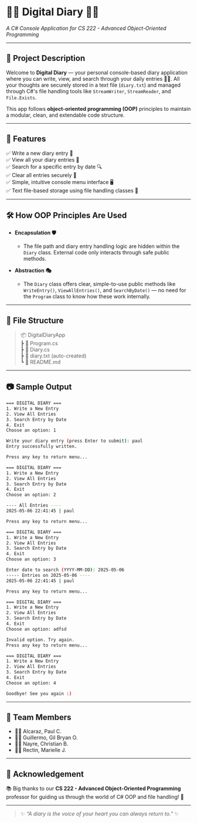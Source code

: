 # 📖✨ Digital Diary 📖✨  
*A C# Console Application for CS 222 - Advanced Object-Oriented Programming*

---

## 📌 Project Description  

Welcome to **Digital Diary** — your personal console-based diary application where you can write, view, and search through your daily entries 📅💬. All your thoughts are securely stored in a text file (`diary.txt`) and managed through C#'s file handling tools like `StreamWriter`, `StreamReader`, and `File.Exists`.  

This app follows **object-oriented programming (OOP)** principles to maintain a modular, clean, and extendable code structure.

---

## 🌟 Features  

✅ Write a new diary entry 📓  
✅ View all your diary entries 📜  
✅ Search for a specific entry by date 🔍  
✅ Clear all entries securely 📛  
✅ Simple, intuitive console menu interface 🖥️  
✅ Text file-based storage using file handling classes 📁  

---

## 🛠️ How OOP Principles Are Used  

- **Encapsulation 🛡️**  
  - The file path and diary entry handling logic are hidden within the `Diary` class. External code only interacts through safe public methods.

- **Abstraction 🎭**  
  - The `Diary` class offers clear, simple-to-use public methods like `WriteEntry()`, `ViewAllEntries()`, and `SearchByDate()` — no need for the `Program` class to know how these work internally.

---

## 📂 File Structure  
> 📦 DigitalDiaryApp  
> ┣ 📜 Program.cs  
> ┣ 📜 Diary.cs  
> ┣ 📜 diary.txt (auto-created)  
> ┗ 📜 README.md



---
## 📷 Sample Output
```bash
=== DIGITAL DIARY ===
1. Write a New Entry
2. View All Entries
3. Search Entry by Date
4. Exit
Choose an option: 1

Write your diary entry (press Enter to submit): paul
Entry successfully written.

Press any key to return menu...

=== DIGITAL DIARY ===
1. Write a New Entry
2. View All Entries
3. Search Entry by Date
4. Exit
Choose an option: 2

---- All Entries ----
2025-05-06 22:41:45 | paul

Press any key to return menu...

=== DIGITAL DIARY ===
1. Write a New Entry
2. View All Entries
3. Search Entry by Date
4. Exit
Choose an option: 3

Enter date to search (YYYY-MM-DD): 2025-05-06
----- Entries on 2025-05-06 ----
2025-05-06 22:41:45 | paul

Press any key to return menu...

=== DIGITAL DIARY ===
1. Write a New Entry
2. View All Entries
3. Search Entry by Date
4. Exit
Choose an option: adfsd

Invalid option. Try again.
Press any key to return menu...

=== DIGITAL DIARY ===
1. Write a New Entry
2. View All Entries
3. Search Entry by Date
4. Exit
Choose an option: 4

Goodbye! See you again :)

```
---
## 👥 Team Members  

- 🧑‍💻 Alcaraz, Paul C. 
- 🧑‍💻 Guillermo, Gil Bryan O.  
- 🧑‍💻 Nayre, Christian B. 
- 👩‍💻 Rectin, Marielle J. 

---

## 🙏 Acknowledgement  

📚 Big thanks to our **CS 222 - Advanced Object-Oriented Programming** professor for guiding us through the world of C# OOP and file handling! 🚀  

---

> ✨ *“A diary is the voice of your heart you can always return to.”* ✨  

